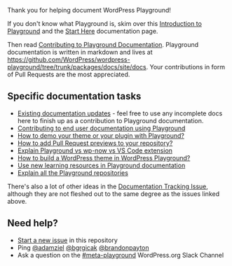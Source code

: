 Thank you for helping document WordPress Playground!

If you don't know what Playground is, skim over this [Introduction to Playground](https://developer.wordpress.org/news/2024/04/05/introduction-to-playground-running-wordpress-in-the-browser/) and the [Start Here](https://wordpress.github.io/wordpress-playground/) documentation page.

Then read [Contributing to Playground Documentation](https://wordpress.github.io/wordpress-playground/contributing/documentation/). Playground documentation is written in markdown and lives at https://github.com/WordPress/wordpress-playground/tree/trunk/packages/docs/site/docs. Your contributions in form of Pull Requests are the most appreciated.

## Specific documentation tasks
* [Existing documentation updates](https://github.com/flexseth/playground-docs-updates) - feel free to use any incomplete docs here to finish up as a contribution to Playground documentation.
* [Contributing to end user documentation using Playground](https://github.com/WordPress/wordpress-playground/issues/1254)
* [How to demo your theme or your plugin with Playground?](https://github.com/WordPress/wordpress-playground/issues/1255)
* [How to add Pull Request previews to your repository?](https://github.com/WordPress/wordpress-playground/issues/1237)
* [Explain Playground vs wp-now vs VS Code extension](https://github.com/WordPress/wordpress-playground/issues/1256)
* [How to build a WordPress theme in WordPress Playground?](https://github.com/WordPress/wordpress-playground/issues/1257)
* [Use new learning resources in Playground documentation](https://github.com/WordPress/wordpress-playground/issues/1258)
* [Explain all the Playground repositories](https://github.com/WordPress/wordpress-playground/issues/1259)

There's also a lot of other ideas in the [Documentation Tracking Issue](https://github.com/WordPress/wordpress-playground/issues/772), although they are not fleshed out to the same degree as the issues linked above.

## Need help?

* [Start a new issue](https://github.com/WordPress/wordpress-playground/issue/new) in this repository
* Ping [@adamziel](https://github.com/adamziel) [@bgrgicak](https://github.com/bgrgicak) [@brandonpayton](https://github.com/brandonpayton)
* Ask a question on the [#meta-playground](https://wordpress.slack.com/archives/C04EWKGDJ0K) WordPress.org Slack Channel 